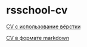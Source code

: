 # rsschool-cv
[CV с использование вёрстки](https://martovski5.github.io/rsschool-cv/)

[CV в формате markdown](https://martovski5.github.io/rsschool-cv/cv)
